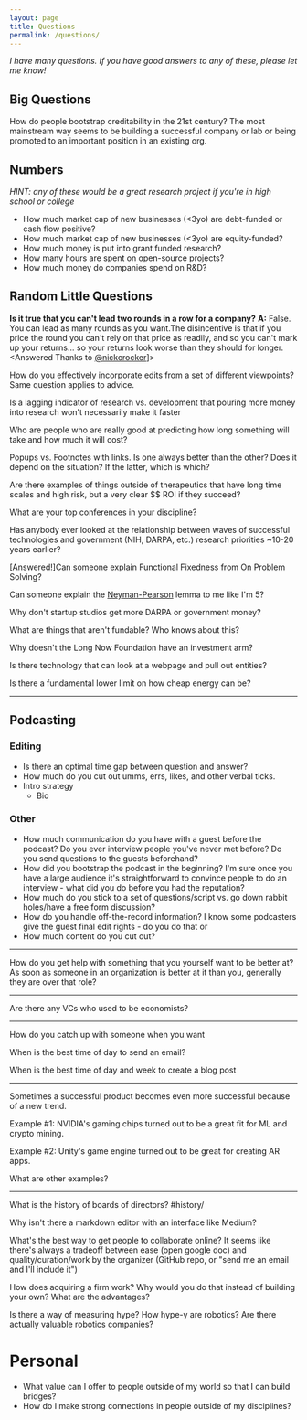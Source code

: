```yaml
---
layout: page
title: Questions
permalink: /questions/
---
```

*I have many questions. If you have good answers to any of these, please let me know!*

## Big Questions

How do people bootstrap creditability in the 21st century? The most mainstream way seems to be building a successful company or lab or being promoted to an important position in an existing org.

## Numbers
*HINT: any of these would be a great research project if you're in high school or college* 
- How much market cap of new businesses (<3yo) are debt-funded or cash flow positive?
- How much market cap of new businesses (<3yo) are equity-funded?
- How much money is put into grant funded research?
- How many hours are spent on open-source projects?
- How much money do companies spend on R&D?

## Random Little Questions

**Is it true that you can't lead two rounds in a row for a company?**
**A:** False. You can lead as many rounds as you want.The disincentive is that if you price the round you can't rely on that price as readily, and so you can't mark up your returns... so your returns look worse than they should for longer.
<Answered Thanks to [@nickcrocker](http://www.twitter.com/nickcrocker)]>

How do you effectively incorporate edits from a set of different viewpoints? Same question applies to advice.

Is a lagging indicator of research vs. development that pouring more money into research won't necessarily make it faster

Who are people who are really good at predicting how long something will take and how much it will cost?

Popups vs. Footnotes with links. Is one always better than the other? Does it depend on the situation? If the latter, which is which?

Are there examples of things outside of therapeutics that have long time scales and high risk, but a very clear $$ ROI if they succeed?

What are your top conferences in your discipline? 

Has anybody ever looked at the relationship between waves of successful technologies and government (NIH, DARPA, etc.) research priorities ~10-20 years earlier?

[Answered!]Can someone explain Functional Fixedness from On Problem Solving?

Can someone explain the [Neyman-Pearson](https://en.wikipedia.org/wiki/Neyman%E2%80%93Pearson_lemma) lemma to me like I'm 5?


Why don't startup studios get more DARPA or government money?

What are things that aren't fundable? Who knows about this?

Why doesn't the Long Now Foundation have an investment arm?

Is there technology that can look at a webpage and pull out entities?


Is there a fundamental lower limit on how cheap energy can be?

---

## Podcasting

### Editing
- Is there an optimal time gap between question and answer?
- How much do you cut out umms, errs, likes, and other verbal ticks.
- Intro strategy
	- Bio

### Other

- How much communication do you have with a guest before the podcast? Do you ever interview people you've never met before? Do you send questions to the guests beforehand?
- How did you bootstrap the podcast in the beginning? I'm sure once you have a large audience it's straightforward to convince people to do an interview - what did you do before you had the reputation?  
- How much do you stick to a set of questions/script vs. go down rabbit holes/have a free form discussion? 
- How do you handle off-the-record information? I know some podcasters give the guest final edit rights - do you do that or
- How much content do you cut out? 


---
How do you get help with something that you yourself want to be better at? As soon as someone in an organization is better at it than you, generally they are over that role?

---
Are there any VCs who used to be economists?

---

How do you catch up with someone when you want 

When is the best time of day to send an email?

When is the best time of day and week to create a blog post

---
Sometimes a successful product becomes even more successful because of a new trend.

Example #1: NVIDIA's gaming chips turned out to be a great fit for ML and crypto mining.

Example #2: Unity's game engine turned out to be great for creating AR apps.

What are other examples?

---

What is the history of boards of directors? #history/

Why isn't there a markdown editor with an interface like Medium?

What's the best way to get people to collaborate online? It seems like there's always a tradeoff between ease (open google doc) and quality/curation/work by the organizer (GitHub repo, or "send me an email and I'll include it") 

How does acquiring a firm work? Why would you do that instead of building your own? What are the advantages?

Is there a way of measuring hype? How hype-y are robotics? Are there actually valuable robotics companies?

# Personal 
- What value can I offer to people outside of my world so that I can build bridges? 
- How do I make strong connections in people outside of my disciplines?

